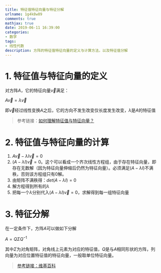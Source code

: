 ```yaml
---
title: 特征值特征向量与特征分解
urlname: 1g4k8w89
comments: true
mathjax: true
date: 2019-06-11 16:39:00
categories:
- 数学
tags:
- 线性代数
description: 方阵的特征值特征向量的定义与计算方法，以及特征值分解
---
```


# 1. 特征值与特征向量的定义

对方阵$A$，它的特征向量$\vec v$满足：

$A\vec v=\lambda \vec v$

即$\vec v$经过线性变换$A$之后，它的方向不发生改变仅长度发生改变，$\lambda$是$A$的特征值

> 参考链接：[如何理解特征值与特征向量？](https://www.matongxue.com/madocs/228/)

# 2. 特征值与特征向量的计算

1. $A\vec v-\lambda I \vec v=0$
2. $(A-\lambda I)\vec v=0$。这个可以看成一个齐次线性方程组，由于存在特征向量，即存在无数解（因为特征向量伸缩后仍然为特征向量）。必须满足$(A-\lambda I)$不满秩，否则该方程组只有0解。
3. 由矩阵不满秩得：$det(A-\lambda I)=0$
4. 解方程得到所有的$\lambda$
5. 把每一个$\lambda$分别代入$(A-\lambda I)\vec v=0$，求解得到每一组特征向量

# 3. 特征分解

在一定条件下，方阵$A$可以做如下分解

$A=Q\Sigma Q^{-1}$

其中$\Sigma$为对角矩阵，对角线上元素为对应的特征值，$Q$是与$A$相同形状的方阵，列向量为对应位置特征值的特征向量，一般取单位特征向量。

> [参考链接：维基百科](https://zh.wikipedia.org/wiki/%E7%89%B9%E5%BE%81%E5%88%86%E8%A7%A3)

